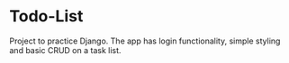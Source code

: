 # Todo-List
Project to practice Django. The app has login functionality, simple styling 
and basic CRUD on a task list.
